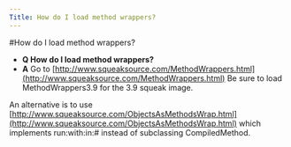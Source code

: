 ```yaml
---
Title: How do I load method wrappers?
---
```

#How do I load method wrappers?
- **Q How do I load method wrappers?**
- **A** Go to [http://www.squeaksource.com/MethodWrappers.html](http://www.squeaksource.com/MethodWrappers.html)
Be sure to load MethodWrappers3.9 for the 3.9 squeak image.

An alternative is to use [http://www.squeaksource.com/ObjectsAsMethodsWrap.html](http://www.squeaksource.com/ObjectsAsMethodsWrap.html) which implements run:with:in:# instead of subclassing CompiledMethod.
